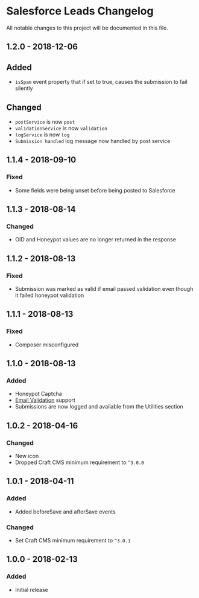 # Salesforce Leads Changelog

All notable changes to this project will be documented in this file.

## 1.2.0 - 2018-12-06

## Added

- `isSpam` event property that if set to true, causes the submission to fail silently

## Changed

- `postService` is now `post`
- `validationService` is now `validation`
- `logService` is now `log`
- `Submission handled` log message now handled by post service

## 1.1.4 - 2018-09-10

### Fixed
- Some fields were being unset before being posted to Salesforce

## 1.1.3 - 2018-08-14

### Changed
- OID and Honeypot values are no longer returned in the response

## 1.1.2 - 2018-08-13

### Fixed
- Submission was marked as valid if email passed validation even though it failed honeypot validation

## 1.1.1 - 2018-08-13

### Fixed
- Composer misconfigured

## 1.1.0 - 2018-08-13

### Added
- Honeypot Captcha
- [Email Validation](https://github.com/lukeyouell/craft-emailvalidator) support
- Submissions are now logged and available from the Utilities section

## 1.0.2 - 2018-04-16

### Changed
- New icon
- Dropped Craft CMS minimum requirement to `^3.0.0`

## 1.0.1 - 2018-04-11

### Added
- Added beforeSave and afterSave events

### Changed
- Set Craft CMS minimum requirement to `^3.0.1`

## 1.0.0 - 2018-02-13

### Added
- Initial release
